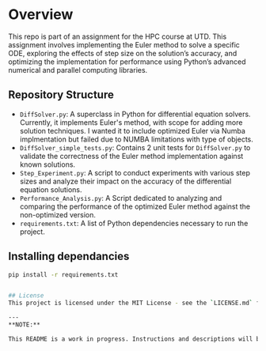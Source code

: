 # Overview

This repo is part of an assignment for the HPC course at UTD. This assignment involves implementing the Euler method to solve a specific ODE, exploring the effects of step size on the solution’s accuracy, and optimizing the implementation for performance using Python’s advanced numerical and parallel computing libraries.


## Repository Structure
- `DiffSolver.py`: A superclass in Python for differential equation solvers. Currently, it implements Euler's method, with scope for adding more solution techniques. I wanted it to include optimized Euler via Numba implmentation but failed due to NUMBA limitations with type of objects.
- `DiffSolver_simple_tests.py`: Contains 2 unit tests for `DiffSolver.py` to validate the correctness of the Euler method implementation against known solutions.
- `Step_Experiment.py`: A script to conduct experiments with various step sizes and analyze their impact on the accuracy of the differential equation solutions.
- `Performance_Analysis.py`: A Script dedicated to analyzing and comparing the performance of the optimized Euler method against the non-optimized version.
- `requirements.txt`: A list of Python dependencies necessary to run the project.

## Installing dependancies
```bash
pip install -r requirements.txt


## License
This project is licensed under the MIT License - see the `LICENSE.md` file for details.

---
**NOTE:**

This README is a work in progress. Instructions and descriptions will be expanded in future revisions.
